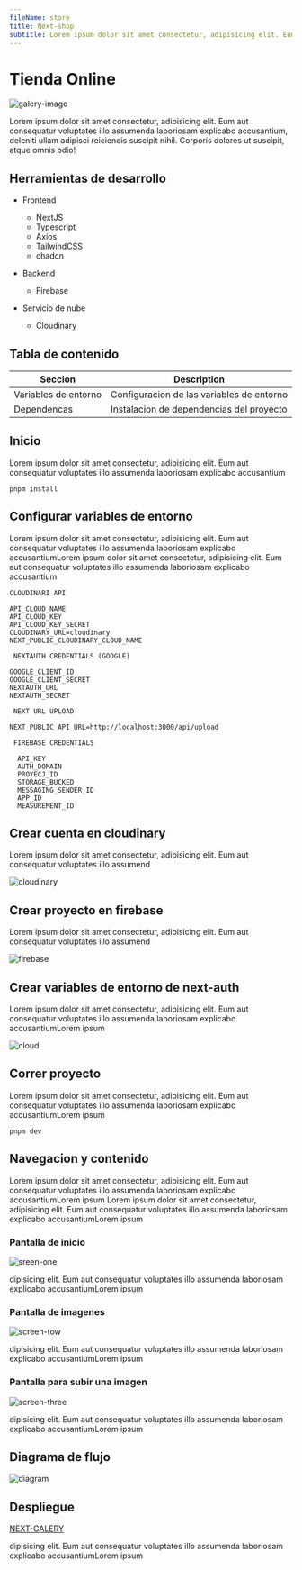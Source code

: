 ```yaml
---
fileName: store
title: Next-shop
subtitle: Lorem ipsum dolor sit amet consectetur, adipisicing elit. Eum aut consequatur voluptates illo assumenda laboriosam explicabo accusantium Lorem ipsum dolor sit amet consectetur, adipisicing elit. Eum aut consequatur voluptates illo assumenda laboriosam explicabo accusantium
---
```


# Tienda Online
![galery-image](/images/galery/galery.webp)

Lorem ipsum dolor sit amet consectetur, adipisicing elit. Eum aut consequatur voluptates illo assumenda laboriosam explicabo accusantium, deleniti ullam adipisci reiciendis suscipit nihil. Corporis dolores ut suscipit, atque omnis odio!

## Herramientas de desarrollo
* Frontend
    * NextJS
    * Typescript
    * Axios
    * TailwindCSS
    * chadcn

* Backend
	* Firebase

* Servicio de nube
	* Cloudinary

## Tabla de contenido

| Seccion              | Description                                 |
| -------------------- | ------------------------------------------- |
| Variables de entorno | Configuracion de las variables de entorno  |
| Dependencas          | Instalacion de dependencias del proyecto    |

## Inicio
Lorem ipsum dolor sit amet consectetur, adipisicing elit. Eum aut consequatur voluptates illo assumenda laboriosam explicabo accusantium

```
pnpm install
```
## Configurar variables de entorno

Lorem ipsum dolor sit amet consectetur, adipisicing elit. Eum aut consequatur voluptates illo assumenda laboriosam explicabo accusantiumLorem ipsum dolor sit amet consectetur, adipisicing elit. Eum aut consequatur voluptates illo assumenda laboriosam explicabo accusantium

```
CLOUDINARI API

API_CLOUD_NAME
API_CLOUD_KEY
API_CLOUD_KEY_SECRET
CLOUDINARY_URL=cloudinary
NEXT_PUBLIC_CLOUDINARY_CLOUD_NAME

 NEXTAUTH CREDENTIALS (GOOGLE)

GOOGLE_CLIENT_ID
GOOGLE_CLIENT_SECRET
NEXTAUTH_URL
NEXTAUTH_SECRET

 NEXT URL UPLOAD

NEXT_PUBLIC_API_URL=http://localhost:3000/api/upload

 FIREBASE CREDENTIALS

  API_KEY
  AUTH_DOMAIN
  PROYECJ_ID
  STORAGE_BUCKED
  MESSAGING_SENDER_ID
  APP_ID
  MEASUREMENT_ID
```

## Crear cuenta en cloudinary

Lorem ipsum dolor sit amet consectetur, adipisicing elit. Eum aut consequatur voluptates illo assumend

![cloudinary](/images/galery/cloudinary.webp)


## Crear proyecto en firebase

Lorem ipsum dolor sit amet consectetur, adipisicing elit. Eum aut consequatur voluptates illo assumend

![firebase](/images/galery/firebase.webp)

## Crear variables de entorno de next-auth

Lorem ipsum dolor sit amet consectetur, adipisicing elit. Eum aut consequatur voluptates illo assumenda laboriosam explicabo accusantiumLorem ipsum

![cloud](/images/galery/cloud.webp)

## Correr proyecto

Lorem ipsum dolor sit amet consectetur, adipisicing elit. Eum aut consequatur voluptates illo assumenda laboriosam explicabo accusantiumLorem ipsum

```
pnpm dev
```

## Navegacion y contenido

Lorem ipsum dolor sit amet consectetur, adipisicing elit. Eum aut consequatur voluptates illo assumenda laboriosam explicabo accusantiumLorem ipsum Lorem ipsum dolor sit amet consectetur, adipisicing elit. Eum aut consequatur voluptates illo assumenda laboriosam explicabo accusantiumLorem ipsum

### Pantalla de inicio

![sreen-one](/images/galery/galery.webp)

dipisicing elit. Eum aut consequatur voluptates illo assumenda laboriosam explicabo accusantiumLorem ipsum

### Pantalla de imagenes

![screen-tow](/images/galery/galery-images.webp)

dipisicing elit. Eum aut consequatur voluptates illo assumenda laboriosam explicabo accusantiumLorem ipsum

### Pantalla para subir una imagen

![screen-three](/images/galery/upload-image.webp)

dipisicing elit. Eum aut consequatur voluptates illo assumenda laboriosam explicabo accusantiumLorem ipsum

## Diagrama de flujo

![diagram](/images/galery/diagram.webp)

## Despliegue

[NEXT-GALERY](https://nextjs-galery.vercel.app/)

dipisicing elit. Eum aut consequatur voluptates illo assumenda laboriosam explicabo accusantiumLorem ipsum